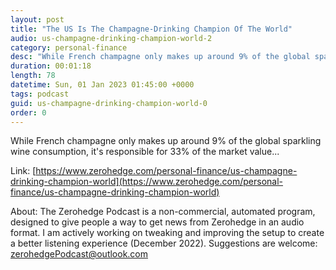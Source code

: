 ```yaml
---
layout: post
title: "The US Is The Champagne-Drinking Champion Of The World"
audio: us-champagne-drinking-champion-world-2
category: personal-finance
desc: "While French champagne only makes up around 9% of the global sparkling wine consumption, it's responsible for 33% of the market value..."
duration: 00:01:18
length: 78
datetime: Sun, 01 Jan 2023 01:45:00 +0000
tags: podcast
guid: us-champagne-drinking-champion-world-0
order: 0
---
```

While French champagne only makes up around 9% of the global sparkling wine consumption, it's responsible for 33% of the market value...

Link: [https://www.zerohedge.com/personal-finance/us-champagne-drinking-champion-world](https://www.zerohedge.com/personal-finance/us-champagne-drinking-champion-world)

About: The Zerohedge Podcast is a non-commercial, automated program, designed to give people a way to get news from Zerohedge in an audio format.  I am actively working on tweaking and improving the setup to create a better listening experience (December 2022).  Suggestions are welcome: [zerohedgePodcast@outlook.com](mailto:zerohedgePodcast@outlook.com)